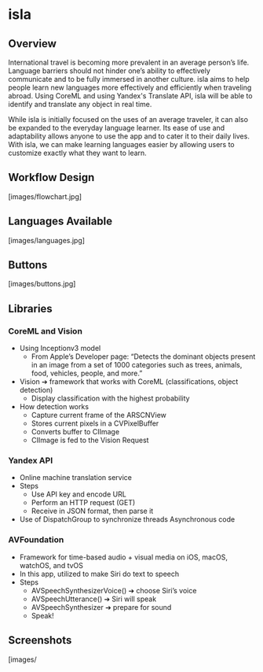# isla

## Overview

International travel is becoming more prevalent in an average person’s life. Language barriers should not hinder one’s ability to effectively communicate and to be fully immersed in another culture. isla aims to help people learn new languages more effectively and efficiently when traveling abroad. Using CoreML and using Yandex's Translate API, isla will be able to identify and translate any object in real time.

While isla is initially focused on the uses of an average traveler, it can also be expanded to the everyday language learner. Its ease of use and adaptability allows anyone to use the app and to cater it to their daily lives. With isla, we can make learning languages easier by allowing users to customize exactly what they want to learn. 

## Workflow Design

[images/flowchart.jpg]

## Languages Available

[images/languages.jpg]

## Buttons

[images/buttons.jpg]

## Libraries

### CoreML and Vision
- Using Inceptionv3 model
  - From Apple’s Developer page: “Detects the dominant objects present in an image from a set of 1000 categories such as trees, animals, food, vehicles, people, and more.”
- Vision ➔ framework that works with CoreML (classifications, object detection)
  - Display classification with the highest probability
- How detection works
  - Capture current frame of the ARSCNView
  - Stores current pixels in a CVPixelBuffer
  - Converts buffer to CIImage
  - CIImage is fed to the Vision Request

### Yandex API
- Online machine translation service 
- Steps 
  - Use API key and encode URL
  - Perform an HTTP request (GET)
  - Receive in JSON format, then parse it
- Use of DispatchGroup to synchronize threads
Asynchronous code

### AVFoundation 
- Framework for time-based audio + visual media on iOS, macOS, watchOS, and tvOS
- In this app, utilized to make Siri do text to speech
- Steps
  - AVSpeechSynthesizerVoice() ➔ choose Siri’s voice
  - AVSpeechUtterance() ➔ Siri will speak
  - AVSpeechSynthesizer ➔ prepare for sound 
  - Speak!

## Screenshots

[images/
